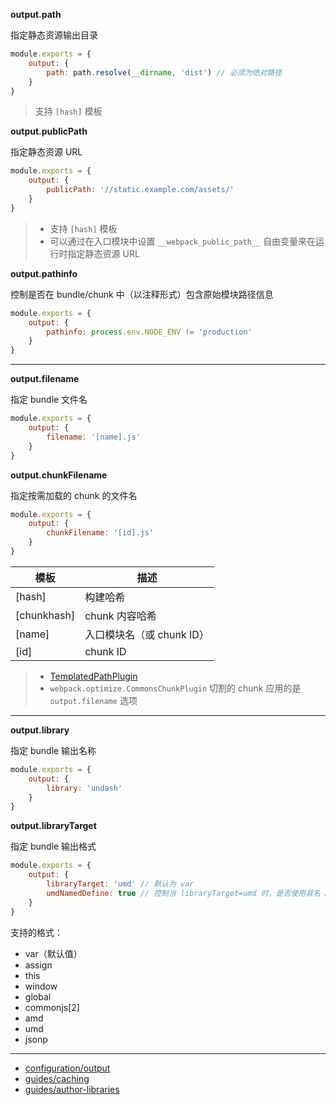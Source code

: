 __output.path__

指定静态资源输出目录

```js
module.exports = {
    output: {
        path: path.resolve(__dirname, 'dist') // 必须为绝对路径
    }
}
```

> 支持 `[hash]` 模板

__output.publicPath__

指定静态资源 URL

```js
module.exports = {
    output: {
        publicPath: '//static.example.com/assets/'
    }
}
```

> - 支持 `[hash]` 模板
> - 可以通过在入口模块中设置 `__webpack_public_path__` 自由变量来在运行时指定静态资源 URL

__output.pathinfo__

控制是否在 bundle/chunk 中（以注释形式）包含原始模块路径信息

```js
module.exports = {
    output: {
        pathinfo: process.env.NODE_ENV != 'production'
    }
}
```

---

__output.filename__

指定 bundle 文件名

```js
module.exports = {
    output: {
        filename: '[name].js'
    }
}
```

__output.chunkFilename__

指定按需加载的 chunk 的文件名

```js
module.exports = {
    output: {
        chunkFilename: '[id].js'
    }
}
```

| 模板 | 描述 |
| - | - |
| [hash] | 构建哈希 |
| [chunkhash] | chunk 内容哈希 |
| [name] | 入口模块名（或 chunk ID） |
| [id] | chunk ID |

> - [TemplatedPathPlugin](https://github.com/webpack/webpack/blob/master/lib/TemplatedPathPlugin.js)
> - `webpack.optimize.CommonsChunkPlugin` 切割的 chunk 应用的是 `output.filename` 选项

---

__output.library__

指定 bundle 输出名称

```js
module.exports = {
    output: {
        library: 'undash'
    }
}
```

__output.libraryTarget__

指定 bundle 输出格式

```js
module.exports = {
    output: {
        libraryTarget: 'umd' // 默认为 var
        umdNamedDefine: true // 控制当 libraryTarget=umd 时，是否使用具名 AMD 模块
    }
}
```

支持的格式：

- var（默认值）
- assign
- this
- window
- global
- commonjs[2]
- amd
- umd
- jsonp

---

- [configuration/output](https://webpack.js.org/configuration/output/)
- [guides/caching](https://webpack.js.org/guides/caching/)
- [guides/author-libraries](https://webpack.js.org/guides/author-libraries/)
